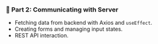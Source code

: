 ### 🔗 Part 2: Communicating with Server
- Fetching data from backend with Axios and `useEffect`.
- Creating forms and managing input states.
- REST API interaction.